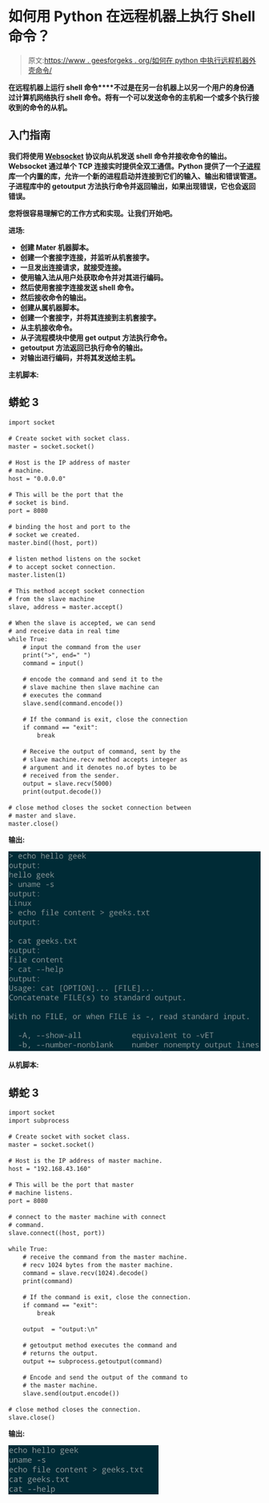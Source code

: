 # 如何用 Python 在远程机器上执行 Shell 命令？

> 原文:[https://www . geesforgeks . org/如何在 python 中执行远程机器外壳命令/](https://www.geeksforgeeks.org/how-to-execute-shell-commands-in-a-remote-machine-in-python/)

**在远程机器上运行 shell 命令****不过是在另一台机器上以另一个用户的身份通过计算机网络执行 shell 命令。将有一个可以发送命令的主机和一个或多个执行接收到的命令的从机。**

## **入门指南**

**我们将使用 [Websocket](https://www.geeksforgeeks.org/what-is-web-socket-and-how-it-is-different-from-the-http/) 协议向从机发送 shell 命令并接收命令的输出。Websocket 通过单个 TCP 连接实时提供全双工通信。Python 提供了一个[子进程](https://www.geeksforgeeks.org/python-execute-and-parse-linux-commands/)库一个内置的库，允许一个新的进程启动并连接到它们的输入、输出和错误管道。子进程库中的 getoutput 方法执行命令并返回输出，如果出现错误，它也会返回错误。**

**您将很容易理解它的工作方式和实现。让我们开始吧。**

****进场:****

*   **创建 Mater 机器脚本。**
*   **创建一个套接字连接，并监听从机套接字。**
*   **一旦发出连接请求，就接受连接。**
*   **使用输入法从用户处获取命令并对其进行编码。**
*   **然后使用套接字连接发送 shell 命令。**
*   **然后接收命令的输出。**
*   **创建从属机器脚本。**
*   **创建一个套接字，并将其连接到主机套接字。**
*   **从主机接收命令。**
*   **从子流程模块中使用 get output 方法执行命令。**
*   **getoutput 方法返回已执行命令的输出。**
*   **对输出进行编码，并将其发送给主机。**

****主机脚本:****

## **蟒蛇 3**

```
import socket

# Create socket with socket class.
master = socket.socket()

# Host is the IP address of master
# machine.
host = "0.0.0.0"

# This will be the port that the
# socket is bind.
port = 8080

# binding the host and port to the
# socket we created.
master.bind((host, port))

# listen method listens on the socket
# to accept socket connection.
master.listen(1)

# This method accept socket connection
# from the slave machine
slave, address = master.accept()

# When the slave is accepted, we can send
# and receive data in real time
while True:
    # input the command from the user
    print(">", end=" ")
    command = input()

    # encode the command and send it to the
    # slave machine then slave machine can
    # executes the command
    slave.send(command.encode())

    # If the command is exit, close the connection
    if command == "exit":
        break

    # Receive the output of command, sent by the
    # slave machine.recv method accepts integer as
    # argument and it denotes no.of bytes to be
    # received from the sender.
    output = slave.recv(5000)
    print(output.decode())

# close method closes the socket connection between
# master and slave.
master.close()
```

****输出:****

**![](img/777a92fcc00f6383de643ea046dedbcc.png)**

****从机脚本:****

## **蟒蛇 3**

```
import socket
import subprocess

# Create socket with socket class.
master = socket.socket()

# Host is the IP address of master machine.
host = "192.168.43.160"

# This will be the port that master
# machine listens.
port = 8080

# connect to the master machine with connect
# command.
slave.connect((host, port))

while True:
    # receive the command from the master machine.
    # recv 1024 bytes from the master machine.
    command = slave.recv(1024).decode()
    print(command)

    # If the command is exit, close the connection.
    if command == "exit":
        break

    output  = "output:\n"

    # getoutput method executes the command and
    # returns the output.
    output += subprocess.getoutput(command)

    # Encode and send the output of the command to
    # the master machine.
    slave.send(output.encode())

# close method closes the connection.
slave.close()
```

****输出:****

**![](img/f651c7b92a4ffdff67f1223f6bef6b65.png)**